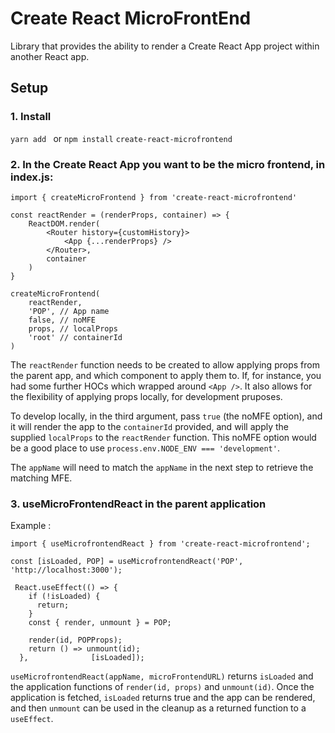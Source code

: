 # Create React MicroFrontEnd

Library that provides the ability to render a Create React App project within another React app.

## Setup

### 1. Install

`yarn add ` or `npm install` `create-react-microfrontend`

### 2. In the Create React App you want to be the micro frontend, in index.js:

```
import { createMicroFrontend } from 'create-react-microfrontend'

const reactRender = (renderProps, container) => {
    ReactDOM.render(
        <Router history={customHistory}>
            <App {...renderProps} />
        </Router>,
        container
    )
}

createMicroFrontend(
    reactRender,
    'POP', // App name
    false, // noMFE
    props, // localProps
    'root' // containerId
)
```
The `reactRender` function needs to be created to allow applying props from the parent app, and which component to apply them to.
If, for instance, you had some further HOCs which wrapped around `<App />`. It also allows for the flexibility of applying props locally, for development pruposes.

To develop locally, in the third argument, pass `true` (the noMFE option), and it will render the app to the `containerId` provided, and will apply the supplied `localProps` to the `reactRender` function. This noMFE option would be a good place to use `process.env.NODE_ENV === 'development'`. 

The `appName` will need to match the `appName` in the next step to retrieve the matching MFE.

### 3. useMicroFrontendReact in the parent application

Example :

```
import { useMicrofrontendReact } from 'create-react-microfrontend';

const [isLoaded, POP] = useMicrofrontendReact('POP', 'http://localhost:3000');

 React.useEffect(() => {
    if (!isLoaded) {
      return;
    }
    const { render, unmount } = POP;

    render(id, POPProps);
    return () => unmount(id);
  },              [isLoaded]);

```

`useMicrofrontendReact(appName, microFrontendURL)` returns `isLoaded` and the application functions of `render(id, props)` and `unmount(id)`. Once the application is fetched, `isLoaded` returns true and the app can be rendered, and then `unmount` can be used in the cleanup as a returned function to a `useEffect`.




